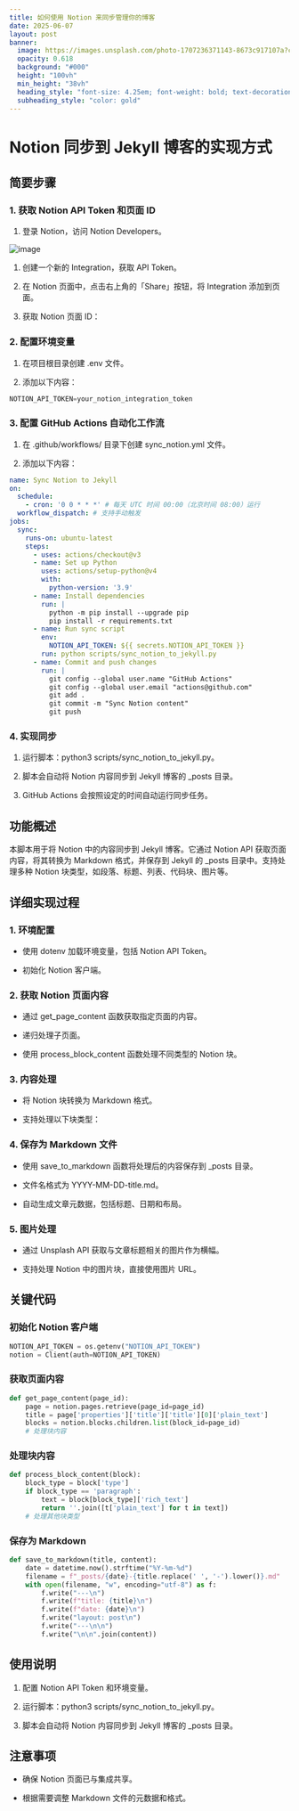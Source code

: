 ```yaml
---
title: 如何使用 Notion 来同步管理你的博客
date: 2025-06-07
layout: post
banner:
  image: https://images.unsplash.com/photo-1707236371143-8673c917107a?crop=entropy&cs=tinysrgb&fit=max&fm=jpg&ixid=M3w2OTIwMzJ8MHwxfHJhbmRvbXx8fHx8fHx8fDE3NDkyNzc3Mzd8&ixlib=rb-4.1.0&q=80&w=1080
  opacity: 0.618
  background: "#000"
  height: "100vh"
  min_height: "38vh"
  heading_style: "font-size: 4.25em; font-weight: bold; text-decoration: underline"
  subheading_style: "color: gold"
---
```


# Notion 同步到 Jekyll 博客的实现方式

## 简要步骤

### 1. 获取 Notion API Token 和页面 ID

1. 登录 Notion，访问 Notion Developers。

![image](https://prod-files-secure.s3.us-west-2.amazonaws.com/a7a0cc5a-89b9-4cda-8686-1fba0ca52f40/d19c1afe-dea5-4312-9333-786b0ba83054/image.png?X-Amz-Algorithm=AWS4-HMAC-SHA256&X-Amz-Content-Sha256=UNSIGNED-PAYLOAD&X-Amz-Credential=ASIAZI2LB4666IIIOYDI%2F20250607%2Fus-west-2%2Fs3%2Faws4_request&X-Amz-Date=20250607T062857Z&X-Amz-Expires=3600&X-Amz-Security-Token=IQoJb3JpZ2luX2VjEJb%2F%2F%2F%2F%2F%2F%2F%2F%2F%2FwEaCXVzLXdlc3QtMiJIMEYCIQCYFudcXjlWdzNJH%2Fbb2XMoJTia7MJzfzIVp7qAPflghQIhAKTOssgnjW4LZ7KcykXlKsfCbe%2Bn0%2BLKs73dJqVx3OVWKv8DCG8QABoMNjM3NDIzMTgzODA1Igzrzr21lMYxQryPbPYq3APhI%2BtHL6qsw8%2BP%2BJmZRuixqB5YbPmBb3FZL6bWjJhqm7KP3ToRPUFH1fPFAjIzyi8nxATGQ5q0g4gFTcdkuneITx47jotrig3VnnuTAysGO57Pdln2heGeJUcDuFbNko9bk5F%2F1ARA6w9xx4LnE7TJpaAs7ib9OyzwjSonnQl%2BWFwo3xUWjY5pQtto3o8zU5AnH3EiIJ7LI9ReQksgd6wHALxrvXNaXHylwa2OeAKI2wuYTEduXw6Jef8AJZmEAWo2Lw%2FhLaCkH6OfFk48qUsZAtoDXvnJxfXWhdF1PH%2FSUhtIlnPJFprgVwPw75JTbpQ2PY1OEc0CtGmTxj16S463qleJ9jVG16DZUMLuREmc77KA2Qjn54AazGFXQGNJkw4f3xVXLG8z8LzZD4ZTLT6UAvcaE82KRRxoyCAB9u2gByAAg4h6N0Gngrai18BqCH3H%2BcCz0NCDjmmiMle7Dm2%2BBtSKt4M1z4EII%2FZ2YBVAb%2F67thAe2pDGDFVTLOcuJCNGHXrVaW67daY3M2R6htSKIqd2DQEpNqPA%2FggwrxEQXQD%2FKGLmsZwzYJnonw9jbckLu%2FL6rfZpk0Y1ulDVlUXsBUbHXwI86ZjxMzULv3AUVKR0XX8netUbSVCaODC3pY%2FCBjqkAWEMEu2OTurUhFj0ZQfxfqu9o2lpuyvs9kP%2FjTqcXdA1e3A9YziL5NUSMMXbYYvM9HILET%2F9E12EJ4iNKHSR401oZHN1L8xgDHbE56d%2BGLFTEQd14xyj2Gd3nUJY3titiyJTm1h1nmKV8ebfOTyrNiK4pS1bOzN1XrMGjuIxUc8UTPHhcKsjWp4F6EV1r4iaLSwkq4viW%2BA%2BdogEFUlrXFvlEl30&X-Amz-Signature=8e8aa3b46b7ad6c1732184f86ee12801c0d9ea316fc9fca782135785600073b6&X-Amz-SignedHeaders=host&x-id=GetObject)

1. 创建一个新的 Integration，获取 API Token。

1. 在 Notion 页面中，点击右上角的「Share」按钮，将 Integration 添加到页面。

1. 获取 Notion 页面 ID：


### 2. 配置环境变量

1. 在项目根目录创建 .env 文件。

1. 添加以下内容：

```javascript
NOTION_API_TOKEN=your_notion_integration_token
```

### 3. 配置 GitHub Actions 自动化工作流

1. 在 .github/workflows/ 目录下创建 sync_notion.yml 文件。

1. 添加以下内容：

```yaml
name: Sync Notion to Jekyll
on:
  schedule:
    - cron: '0 0 * * *' # 每天 UTC 时间 00:00（北京时间 08:00）运行
  workflow_dispatch: # 支持手动触发
jobs:
  sync:
    runs-on: ubuntu-latest
    steps:
      - uses: actions/checkout@v3
      - name: Set up Python
        uses: actions/setup-python@v4
        with:
          python-version: '3.9'
      - name: Install dependencies
        run: |
          python -m pip install --upgrade pip
          pip install -r requirements.txt
      - name: Run sync script
        env:
          NOTION_API_TOKEN: ${{ secrets.NOTION_API_TOKEN }}
        run: python scripts/sync_notion_to_jekyll.py
      - name: Commit and push changes
        run: |
          git config --global user.name "GitHub Actions"
          git config --global user.email "actions@github.com"
          git add .
          git commit -m "Sync Notion content"
          git push
```

### 4. 实现同步

1. 运行脚本：python3 scripts/sync_notion_to_jekyll.py。

1. 脚本会自动将 Notion 内容同步到 Jekyll 博客的 _posts 目录。

1. GitHub Actions 会按照设定的时间自动运行同步任务。

## 功能概述

本脚本用于将 Notion 中的内容同步到 Jekyll 博客。它通过 Notion API 获取页面内容，将其转换为 Markdown 格式，并保存到 Jekyll 的 _posts 目录中。支持处理多种 Notion 块类型，如段落、标题、列表、代码块、图片等。

## 详细实现过程

### 1. 环境配置

- 使用 dotenv 加载环境变量，包括 Notion API Token。

- 初始化 Notion 客户端。

### 2. 获取 Notion 页面内容

- 通过 get_page_content 函数获取指定页面的内容。

- 递归处理子页面。

- 使用 process_block_content 函数处理不同类型的 Notion 块。

### 3. 内容处理

- 将 Notion 块转换为 Markdown 格式。

- 支持处理以下块类型：


### 4. 保存为 Markdown 文件

- 使用 save_to_markdown 函数将处理后的内容保存到 _posts 目录。

- 文件名格式为 YYYY-MM-DD-title.md。

- 自动生成文章元数据，包括标题、日期和布局。

### 5. 图片处理

- 通过 Unsplash API 获取与文章标题相关的图片作为横幅。

- 支持处理 Notion 中的图片块，直接使用图片 URL。

## 关键代码

### 初始化 Notion 客户端

```python
NOTION_API_TOKEN = os.getenv("NOTION_API_TOKEN")
notion = Client(auth=NOTION_API_TOKEN)
```

### 获取页面内容

```python
def get_page_content(page_id):
    page = notion.pages.retrieve(page_id=page_id)
    title = page['properties']['title']['title'][0]['plain_text']
    blocks = notion.blocks.children.list(block_id=page_id)
    # 处理块内容
```

### 处理块内容

```python
def process_block_content(block):
    block_type = block['type']
    if block_type == 'paragraph':
        text = block[block_type]['rich_text']
        return ''.join([t['plain_text'] for t in text])
    # 处理其他块类型
```

### 保存为 Markdown

```python
def save_to_markdown(title, content):
    date = datetime.now().strftime("%Y-%m-%d")
    filename = f"_posts/{date}-{title.replace(' ', '-').lower()}.md"
    with open(filename, "w", encoding="utf-8") as f:
        f.write("---\n")
        f.write(f"title: {title}\n")
        f.write(f"date: {date}\n")
        f.write("layout: post\n")
        f.write("---\n\n")
        f.write("\n\n".join(content))
```

## 使用说明

1. 配置 Notion API Token 和环境变量。

1. 运行脚本：python3 scripts/sync_notion_to_jekyll.py。

1. 脚本会自动将 Notion 内容同步到 Jekyll 博客的 _posts 目录。

## 注意事项

- 确保 Notion 页面已与集成共享。

- 根据需要调整 Markdown 文件的元数据和格式。
